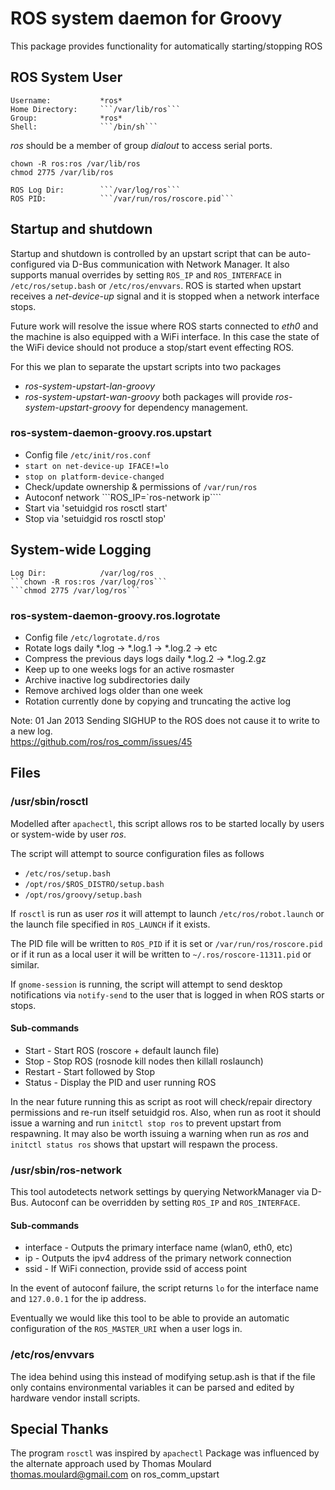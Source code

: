 # ROS system daemon for Groovy
This package provides functionality for automatically starting/stopping ROS

## ROS System User
    Username:           *ros*
    Home Directory:     ```/var/lib/ros```
    Group:              *ros*
    Shell:              ```/bin/sh```

*ros* should be a member of group *dialout* to access serial ports.

```chown -R ros:ros /var/lib/ros```  
```chmod 2775 /var/lib/ros```

    ROS Log Dir:        ```/var/log/ros```
    ROS PID:            ```/var/run/ros/roscore.pid```

## Startup and shutdown
Startup and shutdown is controlled by an upstart script that can be auto-configured via D-Bus communication with Network Manager. It also supports manual overrides by setting ```ROS_IP``` and ```ROS_INTERFACE``` in ```/etc/ros/setup.bash``` or ```/etc/ros/envvars```. ROS is started when upstart receives a *net-device-up* signal and it is stopped when a network interface stops.

Future work will resolve the issue where ROS starts connected to *eth0* and the machine is also equipped with a WiFi interface. In this case the state of the WiFi device should not produce a stop/start event effecting ROS.

For this we plan to separate the upstart scripts into two packages
* *ros-system-upstart-lan-groovy*
* *ros-system-upstart-wan-groovy*
both packages will provide *ros-system-upstart-groovy* for dependency management.

### ros-system-daemon-groovy.ros.upstart
* Config file ```/etc/init/ros.conf```
* ```start on net-device-up IFACE!=lo```
* ```stop on platform-device-changed```
* Check/update ownership & permissions of ```/var/run/ros```
* Autoconf network ```ROS_IP=`ros-network ip````
* Start via 'setuidgid ros rosctl start'
* Stop via 'setuidgid ros rosctl stop'

## System-wide Logging
    Log Dir:            /var/log/ros
    ```chown -R ros:ros /var/log/ros```
    ```chmod 2775 /var/log/ros```

### ros-system-daemon-groovy.ros.logrotate
* Config file ```/etc/logrotate.d/ros```
* Rotate logs daily *.log -> *.log.1 -> *.log.2 -> etc
* Compress the previous days logs daily *.log.2 -> *.log.2.gz
* Keep up to one weeks logs for an active rosmaster
* Archive inactive log subdirectories daily
* Remove archived logs older than one week
* Rotation currently done by copying and truncating the active log

Note: 01 Jan 2013 Sending SIGHUP to the ROS does not cause it to write to a new log.  
https://github.com/ros/ros_comm/issues/45

## Files
### /usr/sbin/rosctl
Modelled after ```apachectl```, this script allows ros to be started
locally by users or system-wide by user *ros*.

The script will attempt to source configuration files as follows
* ```/etc/ros/setup.bash```
* ```/opt/ros/$ROS_DISTRO/setup.bash```
* ```/opt/ros/groovy/setup.bash```

If ```rosctl``` is run as user *ros* it will attempt to launch ```/etc/ros/robot.launch``` or the launch file specified in ```ROS_LAUNCH``` if it exists.

The PID file will be written to ```ROS_PID``` if it is set or ```/var/run/ros/roscore.pid``` or if it run as a local user it will be written to ```~/.ros/roscore-11311.pid``` or similar.

If ```gnome-session``` is running, the script will attempt to send desktop notifications via ```notify-send``` to the user that is logged in when ROS starts or stops.

#### Sub-commands
* Start - Start ROS (roscore + default launch file)
* Stop - Stop ROS (rosnode kill nodes then killall roslaunch)
* Restart - Start followed by Stop
* Status - Display the PID and user running ROS

In the near future running this as script as root will check/repair directory permissions and re-run itself setuidgid ros. Also, when run as root it should issue a warning and run ```initctl stop ros``` to prevent upstart from respawning. It may also be worth issuing a warning when run as *ros* and ```initctl status ros``` shows that upstart will respawn the process.

### /usr/sbin/ros-network
This tool autodetects network settings by querying NetworkManager via D-Bus. Autoconf can be overridden by setting ```ROS_IP``` and ```ROS_INTERFACE```.

#### Sub-commands
* interface - Outputs the primary interface name (wlan0, eth0, etc)
* ip - Outputs the ipv4 address of the primary network connection
* ssid - If WiFi connection, provide ssid of access point

In the event of autoconf failure, the script returns ```lo``` for the interface name and ```127.0.0.1``` for the ip address.

Eventually we would like this tool to be able to provide an automatic configuration of the ```ROS_MASTER_URI``` when a user logs in.

### /etc/ros/envvars
The idea behind using this instead of modifying setup.ash is that if the file only contains environmental variables it can be parsed and edited by hardware vendor install scripts.

## Special Thanks
The program ```rosctl``` was inspired by ```apachectl```
Package was influenced by the alternate approach used by
Thomas Moulard <thomas.moulard@gmail.com> on ros_comm_upstart
